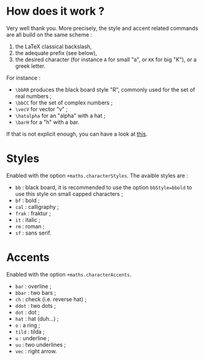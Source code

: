 # How does it work ?

Very well thank you. More precisely, the style and accent related commands are all build on the same scheme :

1. the LaTeX classical backslash,
2. the adequate prefix (see below),
3. the desired character (for instance `A` for small "a", or `KK` for big "K"), or a greek letter.

For instance :

* `\bbRR` produces the black board style "R", commonly used for the set of real numbers ;
* `\bbCC` for the set of complex numbers ;
* `\vecV` for vector "v" ;
* `\hatalpha` for an "alpha" with a hat ;
* `\barH` for a "h" with a bar.

If that is not explicit enough, you can have a look at [this](https://github.com/altaris/kappak/raw/master/test/test.pdf).

# Styles

Enabled with the option `+maths.characterStyles`. The avaible styles are :

* `bb` : black board, it is recommended to use the option `bbStyle=bbold` to use this style on small capped characters ;
* `bf` : bold ;
* `cal` : calligraphy ;
* `frak` : fraktur ;
* `it` : italic ;
* `rm` : roman ;
* `sf` : sans serif.

# Accents

Enabled with the option `+maths.characterAccents`.

* `bar` : overline ;
* `bbar` : two bars ;
* `ch` : check (i.e. reverse hat) ;
* `ddot` : two dots ;
* `dot` : dot ;
* `hat` : hat (duh...) ;
* `o` : a ring ;
* `tild` : tilda ;
* `u` : underline ;
* `uu` : two underlines ;
* `vec` : right arrow.

